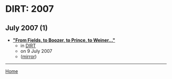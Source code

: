 # DIRT: 2007

## July 2007 (1)

 - [**"From Fields, to Boozer, to Prince, to Weiner…"**](https://www.dirt.com/more-dirt/real-estate-listings/from-fields-to-boozer-to-prince-to-weiner-1203476822/)
    - in [DIRT](../../../publications/a-e/dirt/index.md)
    - on 9 July 2007
    - ([mirror](https://web.archive.org/web/*/https://www.dirt.com/more-dirt/real-estate-listings/from-fields-to-boozer-to-prince-to-weiner-1203476822/))

----

[Home](../index.md)
